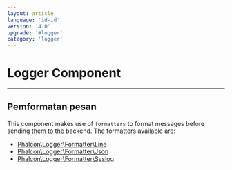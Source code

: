 ```yaml
---
layout: article
language: 'id-id'
version: '4.0'
upgrade: '#logger'
category: 'logger'
---
```

# Logger Component

* * *

## Pemformatan pesan

This component makes use of `formatters` to format messages before sending them to the backend. The formatters available are:

- [Phalcon\Logger\Formatter\Line](api/Phalcon_Logger_Formatter_Line)
- [Phalcon\Logger\Formatter\Json](api/Phalcon_Logger_Formatter_Json)
- [Phalcon\Logger\Formatter\Syslog](api/Phalcon_Logger_Formatter_Syslog)